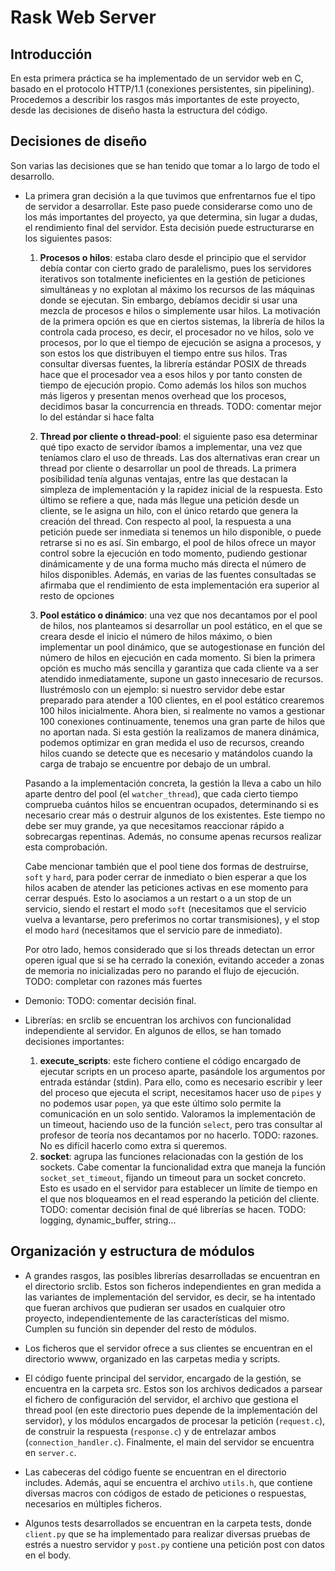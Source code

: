 # Rask Web Server
## Introducción
En esta primera práctica se ha implementado de un servidor web en C,
basado en el protocolo HTTP/1.1 (conexiones persistentes, sin pipelining).
Procedemos a describir los rasgos más importantes de este proyecto, desde las
decisiones de diseño hasta la estructura del código.

## Decisiones de diseño
Son varias las decisiones que se han tenido que tomar a lo largo de todo el desarrollo.

- La primera gran decisión a la que tuvimos que enfrentarnos fue el tipo de servidor a desarrollar.
Este paso puede considerarse como uno de los más importantes del proyecto, ya que determina, sin lugar a dudas, 
el rendimiento final del servidor. Esta decisión puede estructurarse en los siguientes pasos:
    1. **Procesos o hilos**: estaba claro desde el principio que el servidor debía contar con cierto grado de paralelismo,
    pues los servidores iterativos son totalmente ineficientes en la gestión de peticiones simultáneas y no explotan al
    máximo los recursos de las máquinas donde se ejecutan. Sin embargo, debíamos decidir si usar una mezcla de procesos e hilos
    o simplemente usar hilos. La motivación de la primera opción es que en ciertos sistemas, la librería de hilos la controla
    cada proceso, es decir, el procesador no ve hilos, solo ve procesos, por lo que el tiempo de ejecución se asigna a procesos,
    y son estos los que distribuyen el tiempo entre sus hilos. Tras consultar diversas fuentes, la librería estándar POSIX de threads
    hace que el procesador vea a esos hilos y por tanto consten de tiempo de ejecución propio. Como además los hilos son muchos más ligeros
    y presentan menos overhead que los procesos, decidimos basar la concurrencia en threads. TODO: comentar mejor lo del estándar si hace falta

    2. **Thread por cliente o thread-pool**: el siguiente paso esa determinar qué tipo exacto de servidor íbamos a implementar,
    una vez que teníamos claro el uso de threads. Las dos alternativas eran crear un thread por cliente o desarrollar un pool de threads.
    La primera posibilidad tenía algunas ventajas, entre las que destacan la simpleza de implementación y la rapidez inicial de la respuesta.
    Esto último se refiere a que, nada más llegue una petición desde un cliente, se le asigna un hilo, con el único retardo que genera la creación del thread.
    Con respecto al pool, la respuesta a una petición puede ser inmediata si tenemos un hilo disponible, o puede retrarse si
    no es así. Sin embargo, el pool de hilos ofrece un mayor control sobre la ejecución en todo momento, pudiendo gestionar dinámicamente
    y de una forma mucho más directa el número de hilos disponibles. Además, en varias de las fuentes consultadas se afirmaba que el rendimiento
    de esta implementación era superior al resto de opciones
    
    3. **Pool estático o dinámico**: una vez que nos decantamos por el pool de hilos, nos planteamos si desarrollar un pool estático, en el que
    se creara desde el inicio el número de hilos máximo, o bien implementar un pool dinámico, que se autogestionase en función del número de hilos en ejecución 
    en cada momento. Si bien la primera opción es mucho más sencilla y garantiza que cada cliente va a ser atendido inmediatamente, supone un gasto innecesario
    de recursos. Ilustrémoslo con un ejemplo: si nuestro servidor debe estar preparado para atender a 100 clientes, en el pool estático crearemos 100 hilos
    inicialmente. Ahora bien, si realmente no vamos a gestionar 100 conexiones continuamente, tenemos una gran parte de hilos que no aportan nada. Si esta gestión
    la realizamos de manera dinámica, podemos optimizar en gran medida el uso de recursos, creando hilos cuando se detecte que es necesario y matándolos cuando la
    carga de trabajo se encuentre por debajo de un umbral.
    
   Pasando a la implementación concreta, la gestión la lleva a cabo un hilo aparte dentro del pool (el `watcher_thread`), que cada cierto tiempo
   comprueba cuántos hilos se encuentran ocupados, determinando si es necesario crear más o destruir algunos de los existentes. Este tiempo no debe ser muy grande,
   ya que necesitamos reaccionar rápido a sobrecargas repentinas. Además, no consume apenas recursos realizar esta comprobación.
   
   Cabe mencionar también que el pool tiene dos formas de destruirse, `soft` y `hard`, para poder cerrar de inmediato o bien esperar
   a que los hilos acaben de atender las peticiones activas en ese momento para cerrar después. Esto lo asociamos a un restart o a un stop de un servicio,
   siendo el restart el modo `soft` (necesitamos que el servicio vuelva a levantarse, pero preferimos no cortar transmisiones), y
   el stop el modo `hard` (necesitamos que el servicio pare de inmediato).
   
   Por otro lado, hemos considerado que si los threads detectan un error operen igual que si se ha cerrado la conexión, evitando acceder a
   zonas de memoria no inicializadas pero no parando el flujo de ejecución. TODO: completar con razones más fuertes
   
- Demonio: TODO: comentar decisión final.

- Librerías: en srclib se encuentran los archivos con funcionalidad independiente al servidor. En algunos de ellos, se han tomado decisiones importantes:
    1. **execute_scripts**: este fichero contiene el código encargado de ejecutar scripts en un proceso aparte, pasándole los argumentos por entrada estándar (stdin).
    Para ello, como es necesario escribir y leer del proceso que ejecuta el script, necesitamos hacer uso de `pipes` y no podemos usar `popen`, ya que 
    este último solo permite la comunicación en un solo sentido. Valoramos la implementación de un timeout, haciendo uso de la función `select`, pero 
    tras consultar al profesor de teoría nos decantamos por no hacerlo. TODO: razones. No es difícil hacerlo como extra si queremos.
    2. **socket**: agrupa las funciones relacionadas con la gestión de los sockets. Cabe comentar la funcionalidad extra que maneja la función
    `socket_set_timeout`, fijando un timeout para un socket concreto. Esto es usado en el servidor para establecer un límite de tiempo en el que nos bloqueamos
    en el read esperando la petición del cliente.
    TODO: comentar decisión final de qué librerías se hacen. TODO: logging, dynamic_buffer, string...

## Organización y estructura de módulos

- A grandes rasgos, las posibles librerías desarrolladas se encuentran en el directorio srclib. Estos son ficheros independientes en gran 
  medida a las variantes de implementación del servidor, es decir, se ha intentado que fueran archivos que pudieran ser usados en cualquier otro proyecto,
  independientemente de las características del mismo. Cumplen su función sin depender del resto de módulos.
  
- Los ficheros que el servidor ofrece a sus clientes se encuentran en el directorio wwww, organizado en las carpetas media y scripts.

- El código fuente principal del servidor, encargado de la gestión, se encuentra en la carpeta src. Estos son los archivos dedicados a parsear 
el fichero de configuración del servidor, el archivo que gestiona el thread pool (en este directorio pues depende de la implementación del servidor), 
y los módulos encargados de procesar la petición (`request.c`), de construir la respuesta (`response.c`) y de entrelazar ambos (`connection_handler.c`).
Finalmente, el main del servidor se encuentra en `server.c`.

- Las cabeceras del código fuente se encuentran en el directorio includes. Además, aquí se encuentra el archivo `utils.h`, que contiene 
diversas macros con códigos de estado de peticiones o respuestas, necesarios en múltiples ficheros.

- Algunos tests desarrollados se encuentran en la carpeta tests, donde `client.py` que se ha implementado para realizar diversas pruebas de estrés a nuestro servidor
y `post.py` contiene una petición post con datos en el body.
